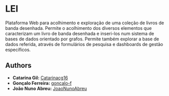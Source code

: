 # LEI

Plataforma Web para acolhimento e exploração de uma coleção de livros de banda desenhada.
Permite o acolhimento dos diversos elementos que caracterizam um livro de banda desenhada e inseri-los num sistema de bases de dados orientado por grafos. Permite também explorar a base de dados referida, através de formulários de pesquisa e dashboards de gestão específicos.

## Authors

* **Catarina Gil:** [Catarinacg16](https://github.com/Catarinacg16)
* **Gonçalo Ferreira:** [goncalo-f](https://github.com/goncalo-f)
* **João Nuno Abreu:** [JoaoNunoAbreu](https://github.com/JoaoNunoAbreu)
